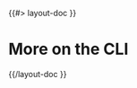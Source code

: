 <!-- 
 * @name            More...
 * @namespace       doc.cli
 * @type            Markdown
 * @platform        md
 * @status          stable
 * @menu            Documentation / CLI           /doc/cli/more
 *
 * @since           2.0.0
 * @author    Olivier Bossel <olivier.bossel@gmail.com> (https://olivierbossel.com)
-->

{{#> layout-doc }}

# More on the CLI

{{/layout-doc }}
